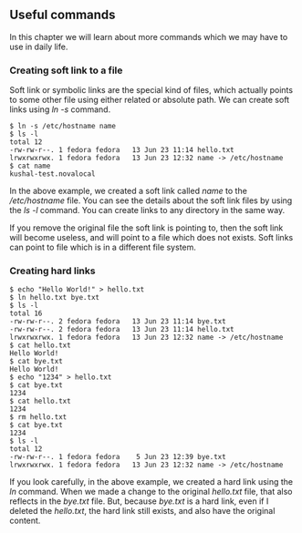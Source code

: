 ## Useful commands

In  this chapter we will learn about more commands which we may have to use in daily life.


### Creating soft link to a file

Soft link or symbolic links are the special kind of files, which actually points to some other file using either related or absolute path. We can create soft links using *ln -s* command.

```
$ ln -s /etc/hostname name
$ ls -l
total 12
-rw-rw-r--. 1 fedora fedora   13 Jun 23 11:14 hello.txt
lrwxrwxrwx. 1 fedora fedora   13 Jun 23 12:32 name -> /etc/hostname
$ cat name
kushal-test.novalocal
```
In the above example, we created a soft link called *name* to the */etc/hostname* file. You can see the details about the soft link files by using the *ls -l* command. You can create links to any directory in the same way.

If you remove the original file the soft link is pointing to, then
the soft link will become useless, and will point to a file which does not exists. Soft links can point to file which is in a different file system.

### Creating hard links

```
$ echo "Hello World!" > hello.txt
$ ln hello.txt bye.txt
$ ls -l
total 16
-rw-rw-r--. 2 fedora fedora   13 Jun 23 11:14 bye.txt
-rw-rw-r--. 2 fedora fedora   13 Jun 23 11:14 hello.txt
lrwxrwxrwx. 1 fedora fedora   13 Jun 23 12:32 name -> /etc/hostname
$ cat hello.txt 
Hello World!
$ cat bye.txt 
Hello World!
$ echo "1234" > hello.txt 
$ cat bye.txt 
1234
$ cat hello.txt 
1234
$ rm hello.txt 
$ cat bye.txt 
1234
$ ls -l
total 12
-rw-rw-r--. 1 fedora fedora    5 Jun 23 12:39 bye.txt
lrwxrwxrwx. 1 fedora fedora   13 Jun 23 12:32 name -> /etc/hostname
```

If you look carefully, in the above example, we created a hard link using the *ln* command. When we made a change to the original *hello.txt* file, that also reflects in the *bye.txt* file. But, because *bye.txt* is a hard link, even if I deleted the *hello.txt*, the hard link still exists, and also have the original content.